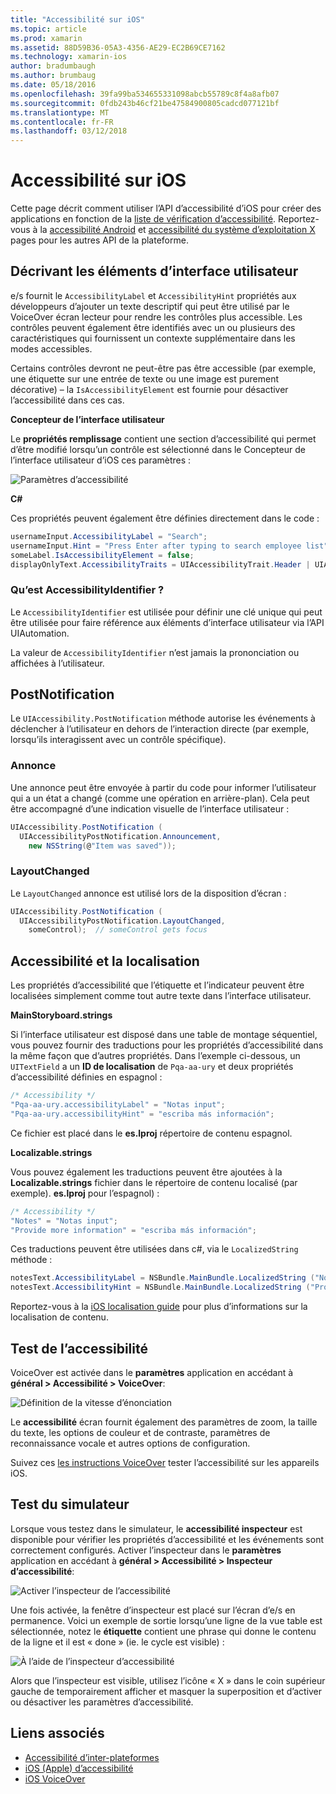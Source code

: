 ```yaml
---
title: "Accessibilité sur iOS"
ms.topic: article
ms.prod: xamarin
ms.assetid: 88D59B36-05A3-4356-AE29-EC2B69CE7162
ms.technology: xamarin-ios
author: bradumbaugh
ms.author: brumbaug
ms.date: 05/18/2016
ms.openlocfilehash: 39fa99ba534655331098abcb55789c8f4a8afb07
ms.sourcegitcommit: 0fdb243b46cf21be47584900805cadcd077121bf
ms.translationtype: MT
ms.contentlocale: fr-FR
ms.lasthandoff: 03/12/2018
---
```

# <a name="accessibility-on-ios"></a>Accessibilité sur iOS

Cette page décrit comment utiliser l’API d’accessibilité d’iOS pour créer des applications en fonction de la [liste de vérification d’accessibilité](~/cross-platform/app-fundamentals/accessibility.md).
Reportez-vous à la [accessibilité Android](~/android/app-fundamentals/accessibility.md) et [accessibilité du système d’exploitation X](~/mac/app-fundamentals/accessibility.md) pages pour les autres API de la plateforme.

## <a name="describing-ui-elements"></a>Décrivant les éléments d’interface utilisateur

e/s fournit le `AccessibilityLabel` et `AccessibilityHint` propriétés aux développeurs d’ajouter un texte descriptif qui peut être utilisé par le VoiceOver écran lecteur pour rendre les contrôles plus accessible. Les contrôles peuvent également être identifiés avec un ou plusieurs des caractéristiques qui fournissent un contexte supplémentaire dans les modes accessibles.

Certains contrôles devront ne peut-être pas être accessible (par exemple, une étiquette sur une entrée de texte ou une image est purement décorative) – la `IsAccessibilityElement` est fournie pour désactiver l’accessibilité dans ces cas.

**Concepteur de l’interface utilisateur**

Le **propriétés remplissage** contient une section d’accessibilité qui permet d’être modifié lorsqu’un contrôle est sélectionné dans le Concepteur de l’interface utilisateur d’iOS ces paramètres :

![](accessibility-images/ios-designer-sml.png "Paramètres d’accessibilité")

**C#**

Ces propriétés peuvent également être définies directement dans le code :

```csharp
usernameInput.AccessibilityLabel = "Search";
usernameInput.Hint = "Press Enter after typing to search employee list";
someLabel.IsAccessibilityElement = false;
displayOnlyText.AccessibilityTraits = UIAccessibilityTrait.Header | UIAccessibilityTrait.Selected;
```

### <a name="what-is-accessibilityidentifier"></a>Qu’est AccessibilityIdentifier ?

Le `AccessibilityIdentifier` est utilisée pour définir une clé unique qui peut être utilisée pour faire référence aux éléments d’interface utilisateur via l’API UIAutomation.

La valeur de `AccessibilityIdentifier` n’est jamais la prononciation ou affichées à l’utilisateur.

<a name="postnotification" />

## <a name="postnotification"></a>PostNotification

Le `UIAccessibility.PostNotification` méthode autorise les événements à déclencher à l’utilisateur en dehors de l’interaction directe (par exemple, lorsqu’ils interagissent avec un contrôle spécifique).

### <a name="announcement"></a>Annonce

Une annonce peut être envoyée à partir du code pour informer l’utilisateur qui a un état a changé (comme une opération en arrière-plan). Cela peut être accompagné d’une indication visuelle de l’interface utilisateur :

```csharp
UIAccessibility.PostNotification (
  UIAccessibilityPostNotification.Announcement,
    new NSString(@"Item was saved"));
```

### <a name="layoutchanged"></a>LayoutChanged

Le `LayoutChanged` annonce est utilisé lors de la disposition d’écran :

```csharp
UIAccessibility.PostNotification (
  UIAccessibilityPostNotification.LayoutChanged,
    someControl);  // someControl gets focus
```


## <a name="accessibility-and-localization"></a>Accessibilité et la localisation

Les propriétés d’accessibilité que l’étiquette et l’indicateur peuvent être localisées simplement comme tout autre texte dans l’interface utilisateur.

**MainStoryboard.strings**

Si l’interface utilisateur est disposé dans une table de montage séquentiel, vous pouvez fournir des traductions pour les propriétés d’accessibilité dans la même façon que d’autres propriétés. Dans l’exemple ci-dessous, un `UITextField` a un **ID de localisation** de `Pqa-aa-ury` et deux propriétés d’accessibilité définies en espagnol :

```csharp
/* Accessibility */
"Pqa-aa-ury.accessibilityLabel" = "Notas input";
"Pqa-aa-ury.accessibilityHint" = "escriba más información";
```

Ce fichier est placé dans le **es.lproj** répertoire de contenu espagnol.

**Localizable.strings**

Vous pouvez également les traductions peuvent être ajoutées à la **Localizable.strings** fichier dans le répertoire de contenu localisé (par exemple). **es.lproj** pour l’espagnol) :

```csharp
/* Accessibility */
"Notes" = "Notas input";
"Provide more information" = "escriba más información";
```

Ces traductions peuvent être utilisées dans c#, via le `LocalizedString` méthode :

```csharp
notesText.AccessibilityLabel = NSBundle.MainBundle.LocalizedString ("Notes", "");
notesText.AccessibilityHint = NSBundle.MainBundle.LocalizedString ("Provide more information", "");
```

Reportez-vous à la [iOS localisation guide](~/ios/app-fundamentals/localization/index.md) pour plus d’informations sur la localisation de contenu.

<a name="testing" />

## <a name="testing-accessibility"></a>Test de l’accessibilité

VoiceOver est activée dans le **paramètres** application en accédant à **général > Accessibilité > VoiceOver**:

![](accessibility-images/settings-sml.png "Définition de la vitesse d’énonciation")

Le **accessibilité** écran fournit également des paramètres de zoom, la taille du texte, les options de couleur et de contraste, paramètres de reconnaissance vocale et autres options de configuration.

Suivez ces [les instructions VoiceOver](https://developer.apple.com/library/ios/technotes/TestingAccessibilityOfiOSApps/TestAccessibilityonYourDevicewithVoiceOver/TestAccessibilityonYourDevicewithVoiceOver.html) tester l’accessibilité sur les appareils iOS.


## <a name="simulator-testing"></a>Test du simulateur

Lorsque vous testez dans le simulateur, le **accessibilité inspecteur** est disponible pour vérifier les propriétés d’accessibilité et les événements sont correctement configurés. Activer l’inspecteur dans le **paramètres** application en accédant à **général > Accessibilité > Inspecteur d’accessibilité**:

![](accessibility-images/settings-inspector-sml.png "Activer l’inspecteur de l’accessibilité")

Une fois activée, la fenêtre d’inspecteur est placé sur l’écran d’e/s en permanence.
Voici un exemple de sortie lorsqu’une ligne de la vue table est sélectionnée, notez le **étiquette** contient une phrase qui donne le contenu de la ligne et il est « done » (ie. le cycle est visible) :

![](accessibility-images/tableview-a11y-sml.png "À l’aide de l’inspecteur d’accessibilité")

Alors que l’inspecteur est visible, utilisez l’icône « X » dans le coin supérieur gauche de temporairement afficher et masquer la superposition et d’activer ou désactiver les paramètres d’accessibilité.



## <a name="related-links"></a>Liens associés

- [Accessibilité d’inter-plateformes](~/cross-platform/app-fundamentals/accessibility.md)
- [iOS (Apple) d’accessibilité](https://developer.apple.com/library/ios/documentation/UserExperience/Conceptual/iPhoneAccessibility/Accessibility_on_iPhone/Accessibility_on_iPhone.html)
- [iOS VoiceOver](http://www.apple.com/accessibility/ios/voiceover/)
